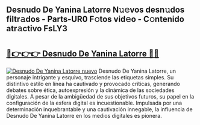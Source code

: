## Desnudo De Yanina Latorre N𝚞𝚎vos desn𝚞dos filtr𝚊dos - Parts-UR0 F𝚘tos vid𝚎o - C𝚘ntenido atr𝚊ctivo FsLY3

# <h2><a href="http://mb7ytc.tromn.icu/?c=Desnudo+De+Yanina+Latorre">🔗👉👉👉 Desnudo De Yanina Latorre 🔗🔗</a></h2>

[![Desnudo De Yanina Latorre nuevo](https://i.imgur.com/pEAQMta.gif)](http://mb7ytc.tromn.icu/?c=Desnudo+De+Yanina+Latorre)
Desnudo De Yanina Latorre, un personaje intrigante y esquivo, trasciende las etiquetas simples. Su distintivo estilo en línea ha cautivado y provocado críticas, generando debates sobre ética, autoexpresión y la dinámica de las sociedades digitales. A pesar de la ambigüedad de sus objetivos futuros, su papel en la configuración de la esfera digital es incuestionable. Impulsada por una determinación inquebrantable y una cautivación innegable, la influencia de Desnudo De Yanina Latorre en los medios digitales es pionera.
